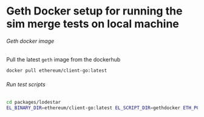 # Geth Docker setup for running the sim merge tests on local machine

###### Geth docker image

Pull the latest `geth` image from the dockerhub

```bash
docker pull ethereum/client-go:latest
```

###### Run test scripts

```bash
cd packages/lodestar
EL_BINARY_DIR=ethereum/client-go:latest EL_SCRIPT_DIR=gethdocker ETH_PORT=8545 ENGINE_PORT=8551 TX_SCENARIOS=simple yarn mocha test/sim/merge-interop.test.ts
```
